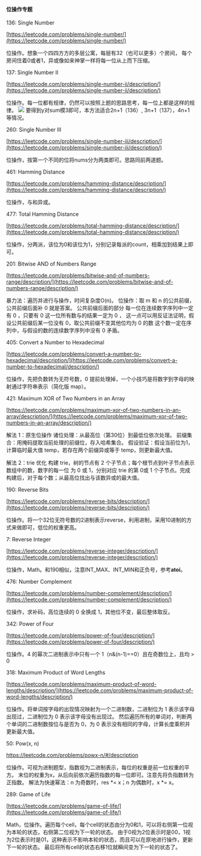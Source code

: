 #### 位操作专题

136: Single Number

[https://leetcode.com/problems/single-number/](https://leetcode.com/problems/single-number/)

位操作。想象一个四四方方的多层公寓，每层有32（也可以更多）个房间，
每个房间住着0或者1，异或像如来神掌一样将每一位从上而下压缩。


137: Single Number II

[https://leetcode.com/problems/single-number-ii/description/](https://leetcode.com/problems/single-number-ii/description/)

位操作。每一位都有规律，仍然可以按照上题的思路思考，每一位上都是这样的规律。
![](http://latex.codecogs.com/gif.latex?{sum=x_1*3+x_2*3+...+x_{n-1}*3+y})
要得到y对sum模3即可，本方法适合2n+1（136）, 3n+1（137），4n+1 等情况。

260: Single Number III

[https://leetcode.com/problems/single-number-iii/description/](https://leetcode.com/problems/single-number-iii/description/)

位操作，按第一个不同的位将nums分为两类即可。思路同前两道题。

461: Hamming Distance

[https://leetcode.com/problems/hamming-distance/description/](https://leetcode.com/problems/hamming-distance/description/)

位操作，与和异或。

477: Total Hamming Distance

[https://leetcode.com/problems/total-hamming-distance/description/](https://leetcode.com/problems/total-hamming-distance/description/)

位操作，分两派，该位为0和该位为1，分别记录每派的count，相乘加到结果上即可。

201: Bitwise AND of Numbers Range

[https://leetcode.com/problems/bitwise-and-of-numbers-range/description/](https://leetcode.com/problems/bitwise-and-of-numbers-range/description/)

暴力法：遍历并进行与操作，时间复杂度O(n)。
位操作：取 m 和 n 的公共前缀，公共前缀后面补 0 就是答案。
公共前缀后面的部分 每一位在连续数字序列中一定有 0 ，只要有 0 这一位所有数与的结果一定为 0 ，
这一点可以用反证法证明，假设公共前缀后某一位没有 0，取公共前缀不变其他位均为 0 的数
这个数一定在序列中，与假设的数的连续数字序列中没有 0 矛盾。

405: Convert a Number to Hexadecimal

[https://leetcode.com/problems/convert-a-number-to-hexadecimal/description/](https://leetcode.com/problems/convert-a-number-to-hexadecimal/description/)

位操作，先把负数转为无符号数，0 提前处理掉，一个小技巧是将数字到字母的映射通过字符串表示（简化版 map）。

421: Maximum XOR of Two Numbers in an Array

[https://leetcode.com/problems/maximum-xor-of-two-numbers-in-an-array/description/](https://leetcode.com/problems/maximum-xor-of-two-numbers-in-an-array/description/)

解法 1：原生位操作
诸位处理：从最高位（第30位）到最低位依次处理。
前缀集合：用掩码提取当前处理的前缀位，存入哈希集合。
假设验证：假设当前位为1，计算临时最大值 temp，若存在两个前缀异或等于 temp，则更新最大值。

解法 2：trie 优化
构建 trie，树的节点有 2 个子节点；每个根节点到叶子节点表示数组中的数，数字的每一位
为 0 或 1，分别对应 trie 的第 0或 1 个子节点。完成构建后，对于每个数；从最高位找出与该数异或的最大值。

190: Reverse Bits

[https://leetcode.com/problems/reverse-bits/description/](https://leetcode.com/problems/reverse-bits/description/)

位操作。将一个32位无符号数的2进制表示reverse，利用进制，采用10进制的方式来做即可，低位的权重更高。

7: Reverse Integer

[https://leetcode.com/problems/reverse-integer/description/](https://leetcode.com/problems/reverse-integer/description/)

位操作，Math。和190相似，注意INT\_MAX、INT\_MIN和正负号，参考**atoi**。

476: Number Complement

[https://leetcode.com/problems/number-complement/description/](https://leetcode.com/problems/number-complement/description/)

位操作，求补码，高位连续的 0 全换成 1，其他位不变，最后整体取反。

342: Power of Four

[https://leetcode.com/problems/power-of-four/description/](https://leetcode.com/problems/power-of-four/description/)

位操作。4 的幂次二进制表示中只有一个 1（n&(n-1)==0）且在奇数位上，且均 > 0

318: Maximum Product of Word Lengths

[https://leetcode.com/problems/maximum-product-of-word-lengths/description/](https://leetcode.com/problems/maximum-product-of-word-lengths/description/)

位操作。将单词按字母的出现情况映射为一个二进制数，二进制位为 1 表示该字母出现过，二进制位为 0 表示该字母没有出现过。
然后遍历所有的单词对，判断两个单词的二进制数按位与是否为 0，为 0 表示没有相同的字母，计算长度乘积并更新最大值。

50: Pow(x, n)

https://leetcode.com/problems/powx-n/#/description

位操作。可视为进制题型，指数视为二进制表示，每位的权重是前一位权重的平方。
末位的权重为x，从后向前依次遍历指数的每一位即可。注意先将负指数转为正指数。
解法为快速幂法：n 为奇数时，res *= x；n 为偶数时，x *= x。

289: Game of Life

[https://leetcode.com/problems/game-of-life/](https://leetcode.com/problems/game-of-life/)

Math，位操作。遍历每个cell，每个cell的状态由分为0和1，可以将右侧第一位视为本轮的状态，右侧第二位视为下一轮的状态。
由于0视为2位表示时是00，1视为2位表示时是01，这种表示不影响本轮的状态，而且可以在原地进行操作，更新下一轮的状态。
最后将所有cell的状态右移1位就瞬间变为下一轮的状态了。

